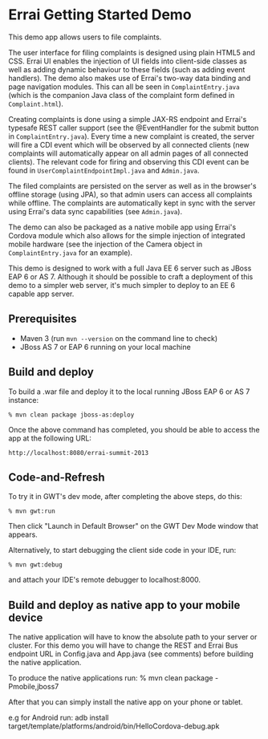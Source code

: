 Errai Getting Started Demo
=====================

This demo app allows users to file complaints. 

The user interface for filing complaints is designed using plain HTML5 and CSS. Errai UI enables the injection of UI fields into client-side classes as well as adding dynamic behaviour to these fields (such as adding event handlers). The demo also makes use of Errai's two-way data binding and page navigation modules. This can all be seen in `ComplaintEntry.java` (which is the companion Java class of the complaint form defined in `Complaint.html`).

Creating complaints is done using a simple JAX-RS endpoint and Errai's typesafe REST caller support (see the @EventHandler for the submit button in `ComplaintEntry.java`). Every time a new complaint is created, the server will fire a CDI event which will be observed by all connected clients (new complaints will automatically appear on all admin pages of all connected clients). The relevant code for firing and observing this CDI event can be found in `UserComplaintEndpointImpl.java` and `Admin.java`.  

The filed complaints are persisted on the server as well as in the browser's offline storage (using JPA), so that admin users can access all complaints while offline. The complaints are automatically kept in sync with the server using Errai's data sync capabilities (see `Admin.java`).

The demo can also be packaged as a native mobile app using Errai's Cordova module which also allows for the simple injection of integrated mobile hardware (see the injection of the Camera object in `ComplaintEntry.java` for an example).

This demo is designed to work with a full Java EE 6 server such as JBoss EAP 6 or AS 7. Although it should be possible to craft a deployment of this demo to a simpler web server, it's much simpler to deploy to an EE 6 capable app server.

Prerequisites
-------------

 * Maven 3 (run `mvn --version` on the command line to check)
 * JBoss AS 7 or EAP 6 running on your local machine

Build and deploy
----------------

To build a .war file and deploy it to the local running JBoss EAP 6 or AS 7 instance:

    % mvn clean package jboss-as:deploy

Once the above command has completed, you should be able to access the app at the following URL:

    http://localhost:8080/errai-summit-2013

Code-and-Refresh
----------------

To try it in GWT's dev mode, after completing the above steps, do this:

    % mvn gwt:run

Then click "Launch in Default Browser" on the GWT Dev Mode window that appears.

Alternatively, to start debugging the client side code in your IDE, run:

    % mvn gwt:debug

and attach your IDE's remote debugger to localhost:8000.

Build and deploy as native app to your mobile device
-----------------------------------------------------

The native application will have to know the absolute path to your server or cluster. For this demo you will have to change the REST and Errai Bus endpoint URL in Config.java and App.java (see comments) before building the native application.

To produce the native applications run:
% mvn clean package -Pmobile,jboss7

After that you can simply install the native app on your phone or tablet. 

e.g for Android run:
adb install target/template/platforms/android/bin/HelloCordova-debug.apk
